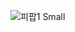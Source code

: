 ![피팝1 Small](https://user-images.githubusercontent.com/63596602/182817005-4540eb67-c284-4dc6-b2d1-1bbd865b094e.jpeg)
